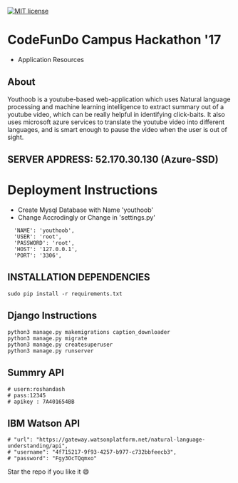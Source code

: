 [![MIT license](http://img.shields.io/badge/license-MIT-brightgreen.svg)](http://opensource.org/licenses/MIT)

# CodeFunDo Campus Hackathon '17
* Application Resources

## About
Youthoob is a youtube-based web-application which uses Natural language processing and machine learning intelligence to extract summary out of a youtube video, which can be really helpful in identifying click-baits. It also uses microsoft azure services to translate the youtube video into different languages, and is smart enough to pause the video when the user is out of sight.

## SERVER APDRESS: 52.170.30.130 (Azure-SSD)

# Deployment Instructions
* Create Mysql Database with Name 'youthoob'
* Change Accrodingly or Change in 'settings.py'
```
  'NAME': 'youthoob',
  'USER': 'root',
  'PASSWORD': 'root',
  'HOST': '127.0.0.1',
  'PORT': '3306',
```

## INSTALLATION DEPENDENCIES
```
sudo pip install -r requirements.txt
```

## Django Instructions
```
python3 manage.py makemigrations caption_downloader
python3 manage.py migrate
python3 manage.py createsuperuser
python3 manage.py runserver
```

## Summry API
```
# usern:roshandash
# pass:12345
# apikey : 7A401654BB
```
## IBM Watson API
```
# "url": "https://gateway.watsonplatform.net/natural-language-understanding/api",
# "username": "4f715217-9f93-4257-b977-c732bbfeecb3",
# "password": "Fgy3OcTQqmxo"
```
Star the repo if you like it :smile:


